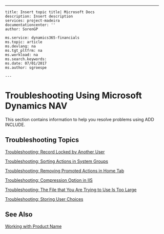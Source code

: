 ---
    title: Insert topic title| Microsoft Docs
    description: Insert description
    services: project-madeira
    documentationcenter: ''
    author: SorenGP

    ms.service: dynamics365-financials
    ms.topic: article
    ms.devlang: na
    ms.tgt_pltfrm: na
    ms.workload: na
    ms.search.keywords:
    ms.date: 07/01/2017
    ms.author: sgroespe

    ---
# Troubleshooting Using Microsoft Dynamics NAV
This section contains information to help you resolve problems using ADD INCLUDE<!--[!INCLUDE[navnow](../../includes/navnow_md.md)]-->.  
  
## Troubleshooting Topics  
 [Troubleshooting: Record Locked by Another User](../troubleshooting-record-locked-by-another-user.md)  
  
 [Troubleshooting: Sorting Actions in System Groups](../troubleshooting-sorting-actions-in-system-groups.md)  
  
 [Troubleshooting: Removing Promoted Actions in Home Tab](../troubleshooting-removing-promoted-actions-in-home-tab.md)  
  
 [Troubleshooting: Compression Option in IIS](../troubleshooting-compression-option-in-iis.md)  
  
 [Troubleshooting: The File that You Are Trying to Use Is Too Large](../troubleshooting-the-file-that-you-are-trying-to-use-is-too-large.md)  
  
 [Troubleshooting: Storing User Choices](../Troubleshooting:%20Storing%20User%20Choices.md)  
  
## See Also  
 [Working with Product Name](../working-with-$-p_1-product-name-$-.md)
